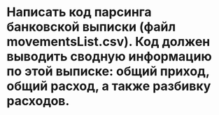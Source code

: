 # Написать код парсинга банковской выписки (файл movementsList.csv). Код должен выводить сводную информацию по этой выписке: общий приход, общий расход, а также разбивку расходов.

